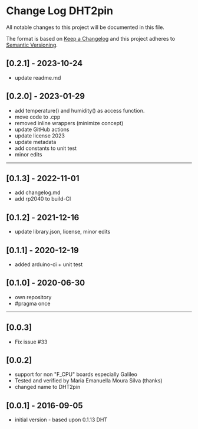 # Change Log DHT2pin

All notable changes to this project will be documented in this file.

The format is based on [Keep a Changelog](http://keepachangelog.com/)
and this project adheres to [Semantic Versioning](http://semver.org/).


## [0.2.1] - 2023-10-24
- update readme.md


## [0.2.0] - 2023-01-29
- add temperature() and humidity() as access function.
- move code to .cpp
- removed inline wrappers (minimize concept)
- update GitHub actions
- update license 2023
- update metadata
- add constants to unit test
- minor edits

----

## [0.1.3] - 2022-11-01
- add changelog.md
- add rp2040 to build-CI

## [0.1.2] - 2021-12-16
- update library.json, license, minor edits

## [0.1.1] - 2020-12-19
- added arduino-ci + unit test

## [0.1.0] - 2020-06-30
- own repository
- #pragma once

----

## [0.0.3] 
- Fix issue #33

## [0.0.2]
- support for non "F_CPU" boards especially Galileo
- Tested and verified by Maria Emanuella Moura Silva (thanks)
- changed name to DHT2pin

## [0.0.1] - 2016-09-05
- initial version - based upon 0.1.13 DHT

